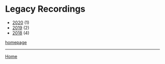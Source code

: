 # Legacy Recordings

  * [2020](./legacy-recordings-2020.md) (1)
  * [2019](./legacy-recordings-2019.md) (2)
  * [2018](./legacy-recordings-2018.md) (4)

[homepage](https://www.legacyrecordings.com/)

----

[Home](../index.md)

